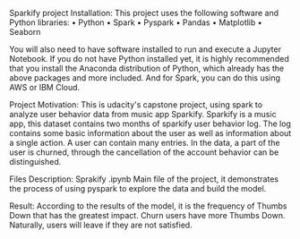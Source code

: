 Sparkify project
Installation: 
This project uses the following software and Python libraries:
•	Python
•	Spark
•	Pyspark
•	Pandas
•	Matplotlib
•	Seaborn

You will also need to have software installed to run and execute a Jupyter Notebook.
If you do not have Python installed yet, it is highly recommended that you install the Anaconda distribution of Python, which already has the above packages and more included. And for Spark, you can do this using AWS or IBM Cloud.

Project Motivation:
This is udacity's capstone project, using spark to analyze user behavior data from music app Sparkify.
Sparkify is a music app, this dataset contains two months of sparkify user behavior log. The log contains some basic information about the user as well as information about a single action. A user can contain many entries. In the data, a part of the user is churned, through the cancellation of the account behavior can be distinguished.

Files Description:
Sprakify .ipynb Main file of the project, it demonstrates the process of using pyspark to explore the data and build the model.

Result:
According to the results of the model, it is the frequency of Thumbs Down that has the greatest impact. Churn users have more Thumbs Down. Naturally, users will leave if they are not satisfied.

